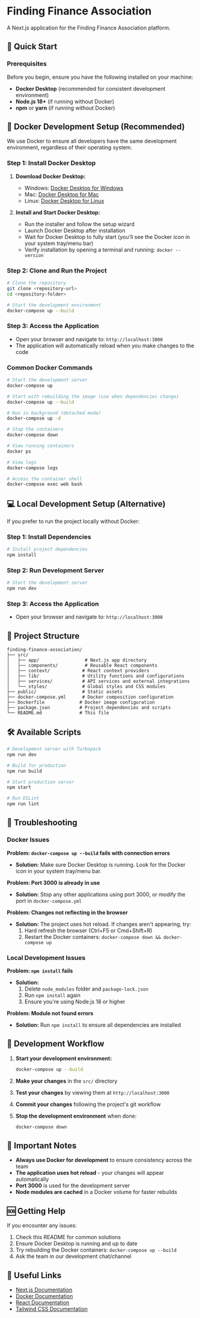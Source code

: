 # Finding Finance Association

A Next.js application for the Finding Finance Association platform.

## 🚀 Quick Start

### Prerequisites

Before you begin, ensure you have the following installed on your machine:

- **Docker Desktop** (recommended for consistent development environment)
- **Node.js 18+** (if running without Docker)
- **npm** or **yarn** (if running without Docker)

## 🐳 Docker Development Setup (Recommended)

We use Docker to ensure all developers have the same development environment, regardless of their operating system.

### Step 1: Install Docker Desktop

1. **Download Docker Desktop:**
   - Windows: [Docker Desktop for Windows](https://docs.docker.com/desktop/install/windows-install/)
   - Mac: [Docker Desktop for Mac](https://docs.docker.com/desktop/install/mac-install/)
   - Linux: [Docker Desktop for Linux](https://docs.docker.com/desktop/install/linux-install/)

2. **Install and Start Docker Desktop:**
   - Run the installer and follow the setup wizard
   - Launch Docker Desktop after installation
   - Wait for Docker Desktop to fully start (you'll see the Docker icon in your system tray/menu bar)
   - Verify installation by opening a terminal and running: `docker --version`

### Step 2: Clone and Run the Project

```bash
# Clone the repository
git clone <repository-url>
cd <repository-folder>

# Start the development environment
docker-compose up --build
```

### Step 3: Access the Application

- Open your browser and navigate to: `http://localhost:3000`
- The application will automatically reload when you make changes to the code

### Common Docker Commands

```bash
# Start the development server
docker-compose up

# Start with rebuilding the image (use when dependencies change)
docker-compose up --build

# Run in background (detached mode)
docker-compose up -d

# Stop the containers
docker-compose down

# View running containers
docker ps

# View logs
docker-compose logs

# Access the container shell
docker-compose exec web bash
```

## 💻 Local Development Setup (Alternative)

If you prefer to run the project locally without Docker:

### Step 1: Install Dependencies

```bash
# Install project dependencies
npm install
```

### Step 2: Run Development Server

```bash
# Start the development server
npm run dev
```

### Step 3: Access the Application

- Open your browser and navigate to: `http://localhost:3000`

## 📁 Project Structure

```
finding-finance-association/
├── src/
│   ├── app/                 # Next.js app directory
│   ├── components/          # Reusable React components
│   ├── context/            # React context providers
│   ├── lib/                # Utility functions and configurations
│   ├── services/           # API services and external integrations
│   └── styles/             # Global styles and CSS modules
├── public/                 # Static assets
├── docker-compose.yml      # Docker composition configuration
├── Dockerfile             # Docker image configuration
├── package.json           # Project dependencies and scripts
└── README.md              # This file
```

## 🛠️ Available Scripts

```bash
# Development server with Turbopack
npm run dev

# Build for production
npm run build

# Start production server
npm start

# Run ESLint
npm run lint
```

## 🔧 Troubleshooting

### Docker Issues

**Problem: `docker-compose up --build` fails with connection errors**
- **Solution:** Make sure Docker Desktop is running. Look for the Docker icon in your system tray/menu bar.

**Problem: Port 3000 is already in use**
- **Solution:** Stop any other applications using port 3000, or modify the port in `docker-compose.yml`

**Problem: Changes not reflecting in the browser**
- **Solution:** The project uses hot reload. If changes aren't appearing, try:
  1. Hard refresh the browser (Ctrl+F5 or Cmd+Shift+R)
  2. Restart the Docker containers: `docker-compose down && docker-compose up`

### Local Development Issues

**Problem: `npm install` fails**
- **Solution:**
  1. Delete `node_modules` folder and `package-lock.json`
  2. Run `npm install` again
  3. Ensure you're using Node.js 18 or higher

**Problem: Module not found errors**
- **Solution:** Run `npm install` to ensure all dependencies are installed

## 🤝 Development Workflow

1. **Start your development environment:**
   ```bash
   docker-compose up --build
   ```

2. **Make your changes** in the `src/` directory

3. **Test your changes** by viewing them at `http://localhost:3000`

4. **Commit your changes** following the project's git workflow

5. **Stop the development environment** when done:
   ```bash
   docker-compose down
   ```

## 📝 Important Notes

- **Always use Docker for development** to ensure consistency across the team
- **The application uses hot reload** - your changes will appear automatically
- **Port 3000** is used for the development server
- **Node modules are cached** in a Docker volume for faster rebuilds

## 🆘 Getting Help

If you encounter any issues:

1. Check this README for common solutions
2. Ensure Docker Desktop is running and up to date
3. Try rebuilding the Docker containers: `docker-compose up --build`
4. Ask the team in our development chat/channel

## 🔗 Useful Links

- [Next.js Documentation](https://nextjs.org/docs)
- [Docker Documentation](https://docs.docker.com/)
- [React Documentation](https://react.dev/)
- [Tailwind CSS Documentation](https://tailwindcss.com/docs)